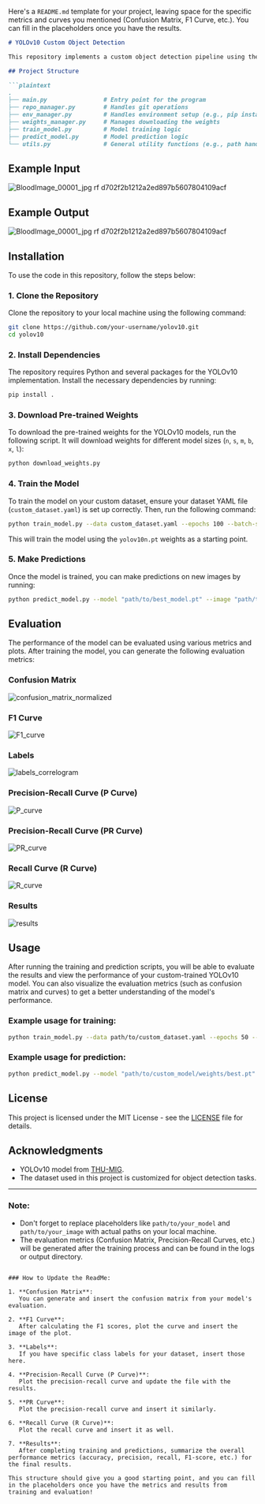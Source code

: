 Here's a `README.md` template for your project, leaving space for the specific metrics and curves you mentioned (Confusion Matrix, F1 Curve, etc.). You can fill in the placeholders once you have the results.

```markdown
# YOLOv10 Custom Object Detection

This repository implements a custom object detection pipeline using the YOLOv10 model. The pipeline includes training the model on a custom dataset and making predictions on new images. This repository provides a modular and easily extensible code structure to handle the entire process, from repository cloning to training, prediction, and evaluation.

## Project Structure

```plaintext
.
├── main.py                # Entry point for the program
├── repo_manager.py        # Handles git operations
├── env_manager.py         # Handles environment setup (e.g., pip install)
├── weights_manager.py     # Manages downloading the weights
├── train_model.py         # Model training logic
├── predict_model.py       # Model prediction logic
└── utils.py               # General utility functions (e.g., path handling)
```

## Example Input
![BloodImage_00001_jpg rf d702f2b1212a2ed897b5607804109acf](https://github.com/user-attachments/assets/d7c3c90f-6c40-4ec0-9488-38d169e43390)


## Example Output
![BloodImage_00001_jpg rf d702f2b1212a2ed897b5607804109acf](https://github.com/user-attachments/assets/27ddcac0-59a7-4739-9709-901b7ad17af1)

## Installation

To use the code in this repository, follow the steps below:

### 1. Clone the Repository
Clone the repository to your local machine using the following command:

```bash
git clone https://github.com/your-username/yolov10.git
cd yolov10
```

### 2. Install Dependencies
The repository requires Python and several packages for the YOLOv10 implementation. Install the necessary dependencies by running:

```bash
pip install .
```

### 3. Download Pre-trained Weights
To download the pre-trained weights for the YOLOv10 models, run the following script. It will download weights for different model sizes (`n`, `s`, `m`, `b`, `x`, `l`):

```bash
python download_weights.py
```

### 4. Train the Model
To train the model on your custom dataset, ensure your dataset YAML file (`custom_dataset.yaml`) is set up correctly. Then, run the following command:

```bash
python train_model.py --data custom_dataset.yaml --epochs 100 --batch-size 16 --model yolov10n.pt
```

This will train the model using the `yolov10n.pt` weights as a starting point.

### 5. Make Predictions
Once the model is trained, you can make predictions on new images by running:

```bash
python predict_model.py --model "path/to/best_model.pt" --image "path/to/test_image.jpg" --output-dir "path/to/output_dir"
```

## Evaluation

The performance of the model can be evaluated using various metrics and plots. After training the model, you can generate the following evaluation metrics:

### Confusion Matrix
![confusion_matrix_normalized](https://github.com/user-attachments/assets/23f41f08-497b-4007-81b1-a3ddf4318ba9)


### F1 Curve
![F1_curve](https://github.com/user-attachments/assets/448281da-6d91-4320-b742-9dbf181f2085)


### Labels
![labels_correlogram](https://github.com/user-attachments/assets/4f7e24f9-49b4-4169-8a9b-c4f83ac8ba20)


### Precision-Recall Curve (P Curve)
![P_curve](https://github.com/user-attachments/assets/5962d022-96b4-4d71-a384-3c607c88bda2)


### Precision-Recall Curve (PR Curve)
![PR_curve](https://github.com/user-attachments/assets/dd23738c-df32-4f59-8d61-59906f151f9e)


### Recall Curve (R Curve)
![R_curve](https://github.com/user-attachments/assets/e560ba21-bfe1-437d-9882-872675710b1c)


### Results
![results](https://github.com/user-attachments/assets/ab309a62-162d-407f-9f05-acbf5d235b04)


## Usage

After running the training and prediction scripts, you will be able to evaluate the results and view the performance of your custom-trained YOLOv10 model. You can also visualize the evaluation metrics (such as confusion matrix and curves) to get a better understanding of the model's performance.

### Example usage for training:
```bash
python train_model.py --data path/to/custom_dataset.yaml --epochs 50 --batch-size 16 --model yolov10m.pt
```

### Example usage for prediction:
```bash
python predict_model.py --model "path/to/custom_model/weights/best.pt" --image "path/to/test_image.jpg" --output-dir "path/to/output_dir"
```

## License

This project is licensed under the MIT License - see the [LICENSE](LICENSE) file for details.

## Acknowledgments

- YOLOv10 model from [THU-MIG](https://github.com/THU-MIG/yolov10).
- The dataset used in this project is customized for object detection tasks.

---

### Note:
- Don't forget to replace placeholders like `path/to/your_model` and `path/to/your_image` with actual paths on your local machine.
- The evaluation metrics (Confusion Matrix, Precision-Recall Curves, etc.) will be generated after the training process and can be found in the logs or output directory.
```

### How to Update the ReadMe:

1. **Confusion Matrix**:  
   You can generate and insert the confusion matrix from your model's evaluation.

2. **F1 Curve**:  
   After calculating the F1 scores, plot the curve and insert the image of the plot.

3. **Labels**:  
   If you have specific class labels for your dataset, insert those here.

4. **Precision-Recall Curve (P Curve)**:  
   Plot the precision-recall curve and update the file with the results.

5. **PR Curve**:  
   Plot the precision-recall curve and insert it similarly.

6. **Recall Curve (R Curve)**:  
   Plot the recall curve and insert it as well.

7. **Results**:  
   After completing training and predictions, summarize the overall performance metrics (accuracy, precision, recall, F1-score, etc.) for the final results.

This structure should give you a good starting point, and you can fill in the placeholders once you have the metrics and results from training and evaluation!
